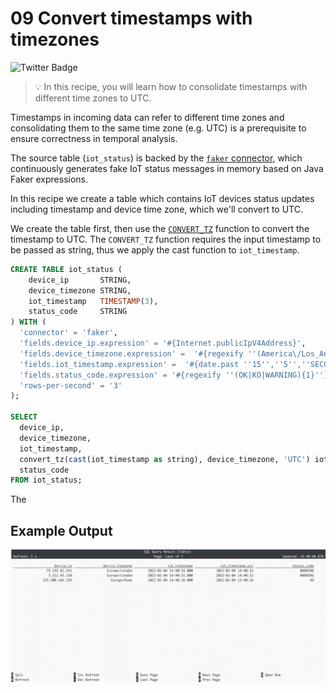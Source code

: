 # 09 Convert timestamps with timezones

![Twitter Badge](https://img.shields.io/badge/Flink%20Version-1.9%2B-lightgrey)

> :bulb: In this recipe, you will learn how to consolidate timestamps with different time zones to UTC. 

Timestamps in incoming data can refer to different time zones and consolidating them to the same time zone (e.g. UTC) is a prerequisite to ensure correctness in temporal analysis.

The source table (`iot_status`) is backed by the [`faker` connector](https://flink-packages.org/packages/flink-faker), which continuously generates fake IoT status messages in memory based on Java Faker expressions.

In this recipe we create a table which contains IoT devices status updates including timestamp and device time zone, which we'll convert to UTC. 

We create the table first, then use the [`CONVERT_TZ`](https://nightlies.apache.org/flink/flink-docs-stable/docs/dev/table/functions/systemfunctions/#temporal-functions) function to convert the timestamp to UTC. The `CONVERT_TZ` function requires the input timestamp to be passed as string, thus we apply the cast function to `iot_timestamp`.

```sql
CREATE TABLE iot_status ( 
    device_ip       STRING,
    device_timezone STRING,
    iot_timestamp   TIMESTAMP(3),
    status_code     STRING
) WITH (
  'connector' = 'faker', 
  'fields.device_ip.expression' = '#{Internet.publicIpV4Address}',
  'fields.device_timezone.expression' =  '#{regexify ''(America\/Los_Angeles|Europe\/Rome|Europe\/London|Australia\/Sydney){1}''}',
  'fields.iot_timestamp.expression' =  '#{date.past ''15'',''5'',''SECONDS''}',
  'fields.status_code.expression' = '#{regexify ''(OK|KO|WARNING){1}''}',
  'rows-per-second' = '3'
);

SELECT 
  device_ip, 
  device_timezone,
  iot_timestamp,
  convert_tz(cast(iot_timestamp as string), device_timezone, 'UTC') iot_timestamp_utc,
  status_code
FROM iot_status;
```

The 

## Example Output

![09_convert_timezones](09_convert_timezones.gif)
